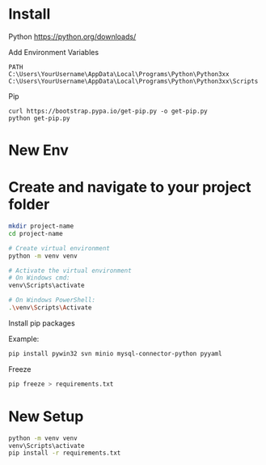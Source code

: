 # Install

Python
https://python.org/downloads/

Add Environment Variables

```
PATH
C:\Users\YourUsername\AppData\Local\Programs\Python\Python3xx
C:\Users\YourUsername\AppData\Local\Programs\Python\Python3xx\Scripts
```

Pip

```
curl https://bootstrap.pypa.io/get-pip.py -o get-pip.py
python get-pip.py
```

# New Env

# Create and navigate to your project folder

```bash
mkdir project-name
cd project-name

# Create virtual environment
python -m venv venv

# Activate the virtual environment
# On Windows cmd:
venv\Scripts\activate

# On Windows PowerShell:
.\venv\Scripts\Activate
```

Install pip packages

Example:

```bash
pip install pywin32 svn minio mysql-connector-python pyyaml
```

Freeze

```bash
pip freeze > requirements.txt
```

# New Setup

```bash
python -m venv venv
venv\Scripts\activate
pip install -r requirements.txt
```
